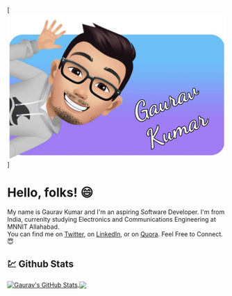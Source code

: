 [![Header](https://github.com/gauravk268/gauravk268/blob/master/wall.jpg "Header")]

# Hello, folks! :smile:
My name is Gaurav Kumar and I'm an aspiring Software Developer. I'm from India, currenlty studying Electronics and Communications Engineering at MNNIT Allahabad. </br>
You can find me on <a href="https://twitter.com/gaurav_k268">Twitter</a>, on <a href="https://www.linkedin.com/in/gauravk268">LinkedIn</a>, or on <a href="https://www.quora.com/profile/Gaurav-1297">Quora</a>. Feel Free to Connect. :innocent:

## :chart: Github Stats
<a href="https://github.com/gauravk268/gauravk268">
  <img align="center" src="https://github-readme-stats.vercel.app/api?username=gauravk268&show_icons=true&theme=tokyonight&line_height=27&count_private=true" alt="Gaurav's GitHub Stats"/>
</a>

<a href="https://github.com/gauravk268/gauravk268">
  <img align="center" src="https://github-readme-stats.vercel.app/api/top-langs/?username=gauravk268&layout=compact&hide=jupyter%20notebook" />
</a>